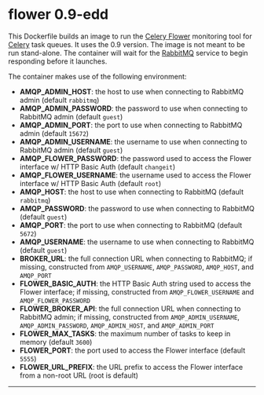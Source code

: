 # flower 0.9-edd

This Dockerfile builds an image to run the [Celery Flower][1] monitoring tool for [Celery][2]
task queues. It uses the 0.9 version. The image is not meant to be run stand-alone. The container
will wait for the [RabbitMQ][3] service to begin responding before it launches.

The container makes use of the following environment:
* __AMQP_ADMIN_HOST__: the host to use when connecting to RabbitMQ admin (default `rabbitmq`)
* __AMQP_ADMIN_PASSWORD__: the password to use when connecting to RabbitMQ admin (default `guest`)
* __AMQP_ADMIN_PORT__: the port to use when connecting to RabbitMQ admin (default `15672`)
* __AMQP_ADMIN_USERNAME__: the username to use when connecting to RabbitMQ admin (default `guest`)
* __AMQP_FLOWER_PASSWORD__: the password used to access the Flower interface w/ HTTP Basic Auth
  (default `changeit`)
* __AMQP_FLOWER_USERNAME__: the username used to access the Flower interface w/ HTTP Basic Auth
  (default `root`)
* __AMQP_HOST__: the host to use when connecting to RabbitMQ (default `rabbitmq`)
* __AMQP_PASSWORD__: the password to use when connecting to RabbitMQ (default `guest`)
* __AMQP_PORT__: the port to use when connecting to RabbitMQ (default `5672`)
* __AMQP_USERNAME__: the username to use when connecting to RabbitMQ (default `guest`)
* __BROKER_URL__: the full connection URL when connecting to RabbitMQ; if missing, constructed
  from `AMQP_USERNAME`, `AMQP_PASSWORD`, `AMQP_HOST`, and `AMQP_PORT`
* __FLOWER_BASIC_AUTH__: the HTTP Basic Auth string used to access the Flower interface; if
  missing, constructed from `AMQP_FLOWER_USERNAME` and `AMQP_FLOWER_PASSWORD`
* __FLOWER_BROKER_API__: the full connection URL when connecting to RabbitMQ admin; if missing,
  constructed from `AMQP_ADMIN_USERNAME`, `AMQP_ADMIN_PASSWORD`, `AMQP_ADMIN_HOST`,
  and `AMQP_ADMIN_PORT`
* __FLOWER_MAX_TASKS__: the maximum number of tasks to keep in memory (default `3600`)
* __FLOWER_PORT__: the port used to access the Flower interface (default `5555`)
* __FLOWER_URL_PREFIX__: the URL prefix to access the Flower interface from a non-root URL (root
  is default)

---------------------------------------------------------------------------------------------------

[1]:    http://flower.readthedocs.io/en/latest/
[2]:    http://www.celeryproject.org/
[3]:    ../rabbitmq/README.md
